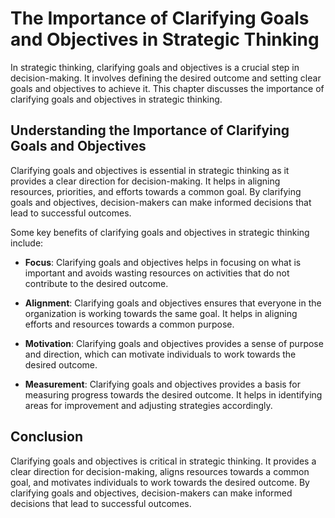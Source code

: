 The Importance of Clarifying Goals and Objectives in Strategic Thinking
===================================================================================================================

In strategic thinking, clarifying goals and objectives is a crucial step in decision-making. It involves defining the desired outcome and setting clear goals and objectives to achieve it. This chapter discusses the importance of clarifying goals and objectives in strategic thinking.

Understanding the Importance of Clarifying Goals and Objectives
---------------------------------------------------------------

Clarifying goals and objectives is essential in strategic thinking as it provides a clear direction for decision-making. It helps in aligning resources, priorities, and efforts towards a common goal. By clarifying goals and objectives, decision-makers can make informed decisions that lead to successful outcomes.

Some key benefits of clarifying goals and objectives in strategic thinking include:

* **Focus**: Clarifying goals and objectives helps in focusing on what is important and avoids wasting resources on activities that do not contribute to the desired outcome.

* **Alignment**: Clarifying goals and objectives ensures that everyone in the organization is working towards the same goal. It helps in aligning efforts and resources towards a common purpose.

* **Motivation**: Clarifying goals and objectives provides a sense of purpose and direction, which can motivate individuals to work towards the desired outcome.

* **Measurement**: Clarifying goals and objectives provides a basis for measuring progress towards the desired outcome. It helps in identifying areas for improvement and adjusting strategies accordingly.

Conclusion
----------

Clarifying goals and objectives is critical in strategic thinking. It provides a clear direction for decision-making, aligns resources towards a common goal, and motivates individuals to work towards the desired outcome. By clarifying goals and objectives, decision-makers can make informed decisions that lead to successful outcomes.
